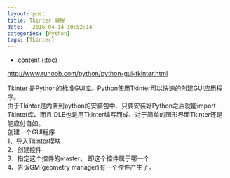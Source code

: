 ```yaml
---
layout: post
title: Tkinter 编程
date:   2016-04-14 10:52:14
categories: [Python]
tags: [Tkinter]
---
```


* content
{:toc}

http://www.runoob.com/python/python-gui-tkinter.html   

Tkinter 是Python的标准GUI库。Python使用Tkinter可以快速的创建GUI应用程序。   
由于Tkinter是内置到python的安装包中、只要安装好Python之后就能import Tkinter库、而且IDLE也是用Tkinter编写而成、对于简单的图形界面Tkinter还是能应付自如。   
创建一个GUI程序   
1、导入Tkinter模块   
2、创建控件   
3、指定这个控件的master， 即这个控件属于哪一个   
4、告诉GM(geometry manager)有一个控件产生了。